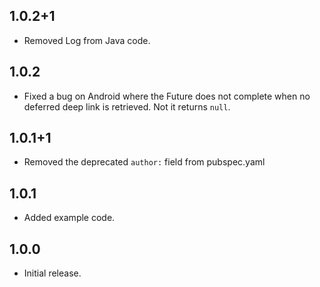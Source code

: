 ## 1.0.2+1

* Removed Log from Java code.

## 1.0.2

* Fixed a bug on Android where the Future does not complete when no deferred deep link is retrieved. Not it returns `null`.

## 1.0.1+1

* Removed the deprecated `author:` field from pubspec.yaml

## 1.0.1

* Added example code.

## 1.0.0

* Initial release.
